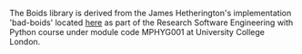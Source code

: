 The Boids library is derived from the James Hetherington's implementation 'bad-boids' located <a href="https://github.com/jamespjh/bad-boids">here</a> as part of the Research Software Engineering with Python course under module code MPHYG001 at University College London.

